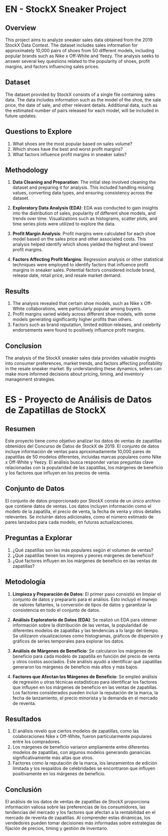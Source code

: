 # EN - StockX Sneaker Project

## Overview
This project aims to analyze sneaker sales data obtained from the 2019 StockX Data Contest. The dataset includes sales information for approximately 10,000 pairs of shoes from 50 different models, including popular brands such as Nike x Off-White and Yeezy. The analysis seeks to answer several key questions related to the popularity of shoes, profit margins, and factors influencing sales prices.

## Dataset
The dataset provided by StockX consists of a single file containing sales data. The data includes information such as the model of the shoe, the sale price, the date of sale, and other relevant details. Additional data, such as the estimated number of pairs released for each model, will be included in future updates.

## Questions to Explore
1. What shoes are the most popular based on sales volume?
2. Which shoes have the best and worst profit margins?
3. What factors influence profit margins in sneaker sales?

## Methodology
1. **Data Cleaning and Preparation**: The initial step involved cleaning the dataset and preparing it for analysis. This included handling missing values, converting data types, and ensuring consistency across the dataset.

2. **Exploratory Data Analysis (EDA)**: EDA was conducted to gain insights into the distribution of sales, popularity of different shoe models, and trends over time. Visualizations such as histograms, scatter plots, and time series plots were utilized to explore the data.

3. **Profit Margin Analysis**: Profit margins were calculated for each shoe model based on the sales price and other associated costs. This analysis helped identify which shoes yielded the highest and lowest profit margins.

4. **Factors Affecting Profit Margins**: Regression analysis or other statistical techniques were employed to identify factors that influence profit margins in sneaker sales. Potential factors considered include brand, release date, retail price, and resale market demand.

## Results
1. The analysis revealed that certain shoe models, such as Nike x Off-White collaborations, were particularly popular among buyers.
2. Profit margins varied widely across different shoe models, with some models generating significantly higher profits than others.
3. Factors such as brand reputation, limited edition releases, and celebrity endorsements were found to positively influence profit margins.

## Conclusion
The analysis of the StockX sneaker sales data provides valuable insights into consumer preferences, market trends, and factors affecting profitability in the resale sneaker market. By understanding these dynamics, sellers can make more informed decisions about pricing, timing, and inventory management strategies.

# ES - Proyecto de Análisis de Datos de Zapatillas de StockX

## Resumen
Este proyecto tiene como objetivo analizar los datos de ventas de zapatillas obtenidos del Concurso de Datos de StockX de 2019. El conjunto de datos incluye información de ventas para aproximadamente 10,000 pares de zapatillas de 50 modelos diferentes, incluidas marcas populares como Nike x Off-White y Yeezy. El análisis busca responder varias preguntas clave relacionadas con la popularidad de las zapatillas, los márgenes de beneficio y los factores que influyen en los precios de venta.

## Conjunto de Datos
El conjunto de datos proporcionado por StockX consta de un único archivo que contiene datos de ventas. Los datos incluyen información como el modelo de la zapatilla, el precio de venta, la fecha de venta y otros detalles relevantes. Se incluirán datos adicionales, como el número estimado de pares lanzados para cada modelo, en futuras actualizaciones.

## Preguntas a Explorar
1. ¿Qué zapatillas son las más populares según el volumen de ventas?
2. ¿Qué zapatillas tienen los mejores y peores márgenes de beneficio?
3. ¿Qué factores influyen en los márgenes de beneficio en las ventas de zapatillas?

## Metodología
1. **Limpieza y Preparación de Datos**: El primer paso consistió en limpiar el conjunto de datos y prepararlo para el análisis. Esto incluyó el manejo de valores faltantes, la conversión de tipos de datos y garantizar la consistencia en todo el conjunto de datos.

2. **Análisis Exploratorio de Datos (EDA)**: Se realizó un EDA para obtener información sobre la distribución de las ventas, la popularidad de diferentes modelos de zapatillas y las tendencias a lo largo del tiempo. Se utilizaron visualizaciones como histogramas, gráficos de dispersión y gráficos de series temporales para explorar los datos.

3. **Análisis de Márgenes de Beneficio**: Se calcularon los márgenes de beneficio para cada modelo de zapatilla en función del precio de venta y otros costos asociados. Este análisis ayudó a identificar qué zapatillas generaron los márgenes de beneficio más altos y más bajos.

4. **Factores que Afectan los Márgenes de Beneficio**: Se empleó análisis de regresión u otras técnicas estadísticas para identificar los factores que influyen en los márgenes de beneficio en las ventas de zapatillas. Los factores considerados pueden incluir la reputación de la marca, la fecha de lanzamiento, el precio minorista y la demanda en el mercado de reventa.

## Resultados
1. El análisis reveló que ciertos modelos de zapatillas, como las colaboraciones Nike x Off-White, fueron particularmente populares entre los compradores.
2. Los márgenes de beneficio variaron ampliamente entre diferentes modelos de zapatillas, con algunos modelos generando ganancias significativamente más altas que otros.
3. Factores como la reputación de la marca, los lanzamientos de edición limitada y los respaldos de celebridades se encontraron que influyen positivamente en los márgenes de beneficio.

## Conclusión
El análisis de los datos de ventas de zapatillas de StockX proporciona información valiosa sobre las preferencias de los consumidores, las tendencias del mercado y los factores que afectan a la rentabilidad en el mercado de reventa de zapatillas. Al comprender estas dinámicas, los vendedores pueden tomar decisiones más informadas sobre estrategias de fijación de precios, timing y gestión de inventario.
